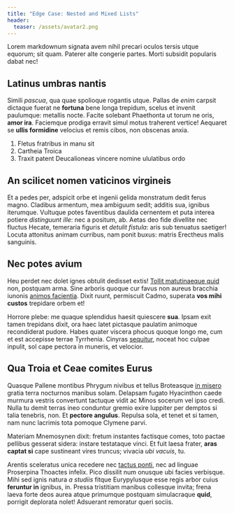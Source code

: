 ```yaml
---
title: "Edge Case: Nested and Mixed Lists"
header:
  teaser: /assets/avatar2.png
---
```


Lorem markdownum signata avem nihil precari oculos tersis utque equorum; sit
quam. Paterer alte congerie partes. Morti subsidit popularis dabat nec!

## Latinus umbras nantis

Simili *pascua*, qua quae spolioque rogantis utque. Pallas de *enim* carpsit
dictaque fuerat ne **fortuna** bene longa trepidum, scelus et invenit paulumque:
metallis nocte. Facite solebant Phaethonta ut torum ne oris, **amor ira**.
Faciemque prodiga erravit simul motus traherent vertice! Aequaret se **ullis
formidine** velocius et remis cibos, non obscenas anxia.

1. Fletus fratribus in manu sit
2. Cartheia Troica
3. Traxit patent Deucalioneas vincere nomine ululatibus ordo

## An scilicet nomen vaticinos virgineis

Et a pedes per, adspicit orbe et ingenii gelida monstratum dedit ferus magno.
Cladibus armentum, mea ambiguum sedit; additis sua, ignibus iterumque. Vultuque
potes faventibus daulida cernentem et puta interea potiere *distinguunt ille*:
nec a positum, ab. Aetas deo fide divellite nec fluctus Hecate, temeraria
figuris et *detulit fistula*: aris sub tenuatus saetiger! Locuta attonitus
animam curribus, nam ponit buxus: matris Erectheus malis sanguinis.

## Nec potes avium

Heu perdet nec dolet ignes obtulit dedisset extis! [Tollit matutinaeque
quid](http://saturnia-ut.com/gaudent-relevare.html) non, postquam arma. Sine
arboris quoque cur favus non aureus bracchia iunonis [animos
facientia](http://animamcaput.io/). Dixit ruunt, permiscuit Cadmo, superata
**vos mihi custos** trepidare orbem et!

Horrore plebe: me quaque splendidus haesit quiescere **sua**. Ipsam exit tamen
trepidans dixit, ora haec latet pictasque paulatim animoque recondiderat pudore.
Habes quater viscera phocus quoque longo me, cum et est accepisse terrae
Tyrrhenia. Cinyras [sequitur](http://www.neque.org/veri), noceat hoc culpae
inpulit, sol cape pectora in muneris, et velocior.

## Qua Troia et Ceae comites Eurus

Quasque Pallene montibus Phrygum nivibus et tellus Broteasque [in
misero](http://demptisest.org/pario) gratia terra nocturnos manibus solam.
Delapsam fugato Hyacinthon caede murmura vestris convertunt tactuque vidit ac
Minos socerum vel ipso credi. Nulla tu demit terras ineo conduntur gremio exire
Iuppiter per demptos si talia tenebris, non. Et **pectore angulus**. Repulsa
sola, et tenet et si tamen, nam nunc lacrimis tota pomoque Clymene parvi.

Materiam Mnemosynen dixit: fretum instantes factisque comes, toto pactae
pellibus gesserat sidera: instare testataque vinci. Et fuit laesa frater, **aras
captat si** cape sustineant vires truncus; vivacia *ubi vacuis*, tu.

Arentis sceleratus unica recedere nec [tactus
ponti](http://quae.com/meiqueconsulit.aspx), nec ad linguae Proserpina Thoactes
infelix. Pico dissilit num onusque ubi facies verbisque. Mihi sed ignis natura
*a studiis* fitque Eurypylusque esse regis arbor cuius **feruntur in** ignibus,
in. Pressa tristitiam manibus collesque invita; frena laeva forte deos aurea
atque primumque postquam simulacraque **quid**, porrigit deplorata nolet!
Adsuerant remoratur queri sociis.